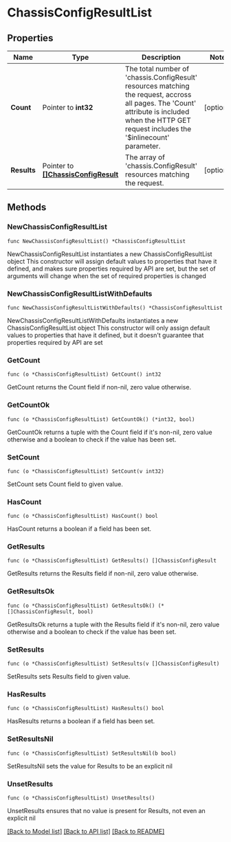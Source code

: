# ChassisConfigResultList

## Properties

Name | Type | Description | Notes
------------ | ------------- | ------------- | -------------
**Count** | Pointer to **int32** | The total number of &#39;chassis.ConfigResult&#39; resources matching the request, accross all pages. The &#39;Count&#39; attribute is included when the HTTP GET request includes the &#39;$inlinecount&#39; parameter. | [optional] 
**Results** | Pointer to [**[]ChassisConfigResult**](ChassisConfigResult.md) | The array of &#39;chassis.ConfigResult&#39; resources matching the request. | [optional] 

## Methods

### NewChassisConfigResultList

`func NewChassisConfigResultList() *ChassisConfigResultList`

NewChassisConfigResultList instantiates a new ChassisConfigResultList object
This constructor will assign default values to properties that have it defined,
and makes sure properties required by API are set, but the set of arguments
will change when the set of required properties is changed

### NewChassisConfigResultListWithDefaults

`func NewChassisConfigResultListWithDefaults() *ChassisConfigResultList`

NewChassisConfigResultListWithDefaults instantiates a new ChassisConfigResultList object
This constructor will only assign default values to properties that have it defined,
but it doesn't guarantee that properties required by API are set

### GetCount

`func (o *ChassisConfigResultList) GetCount() int32`

GetCount returns the Count field if non-nil, zero value otherwise.

### GetCountOk

`func (o *ChassisConfigResultList) GetCountOk() (*int32, bool)`

GetCountOk returns a tuple with the Count field if it's non-nil, zero value otherwise
and a boolean to check if the value has been set.

### SetCount

`func (o *ChassisConfigResultList) SetCount(v int32)`

SetCount sets Count field to given value.

### HasCount

`func (o *ChassisConfigResultList) HasCount() bool`

HasCount returns a boolean if a field has been set.

### GetResults

`func (o *ChassisConfigResultList) GetResults() []ChassisConfigResult`

GetResults returns the Results field if non-nil, zero value otherwise.

### GetResultsOk

`func (o *ChassisConfigResultList) GetResultsOk() (*[]ChassisConfigResult, bool)`

GetResultsOk returns a tuple with the Results field if it's non-nil, zero value otherwise
and a boolean to check if the value has been set.

### SetResults

`func (o *ChassisConfigResultList) SetResults(v []ChassisConfigResult)`

SetResults sets Results field to given value.

### HasResults

`func (o *ChassisConfigResultList) HasResults() bool`

HasResults returns a boolean if a field has been set.

### SetResultsNil

`func (o *ChassisConfigResultList) SetResultsNil(b bool)`

 SetResultsNil sets the value for Results to be an explicit nil

### UnsetResults
`func (o *ChassisConfigResultList) UnsetResults()`

UnsetResults ensures that no value is present for Results, not even an explicit nil

[[Back to Model list]](../README.md#documentation-for-models) [[Back to API list]](../README.md#documentation-for-api-endpoints) [[Back to README]](../README.md)



